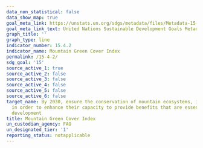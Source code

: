 ```yaml
---
data_non_statistical: false
data_show_map: true
goal_meta_link: https://unstats.un.org/sdgs/metadata/files/Metadata-15-04-02.pdf
goal_meta_link_text: United Nations Sustainable Development Goals Metadata (pdf 456kB)
graph_title: ''
graph_type: line
indicator_number: 15.4.2
indicator_name: Mountain Green Cover Index
permalink: /15-4-2/
sdg_goal: '15'
source_active_1: true
source_active_2: false
source_active_3: false
source_active_4: false
source_active_5: false
source_active_6: false
target_name: By 2030, ensure the conservation of mountain ecosystems, including their biodiversity,
  in order to enhance their capacity to provide benefits that are essential for sustainable
  development
title: Mountain Green Cover Index
un_custodian_agency: FAO
un_designated_tier: '1'
reporting_status: notapplicable
---
```


